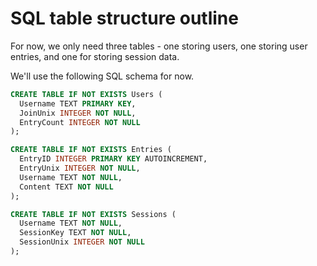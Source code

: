 # SQL table structure outline

For now, we only need three tables - one storing users, one storing user entries, and one for storing session data.

We'll use the following SQL schema for now.
```sql
CREATE TABLE IF NOT EXISTS Users (
  Username TEXT PRIMARY KEY,
  JoinUnix INTEGER NOT NULL,
  EntryCount INTEGER NOT NULL
);

CREATE TABLE IF NOT EXISTS Entries (
  EntryID INTEGER PRIMARY KEY AUTOINCREMENT,
  EntryUnix INTEGER NOT NULL,
  Username TEXT NOT NULL,
  Content TEXT NOT NULL
);

CREATE TABLE IF NOT EXISTS Sessions (
  Username TEXT NOT NULL,
  SessionKey TEXT NOT NULL,
  SessionUnix INTEGER NOT NULL
);
```